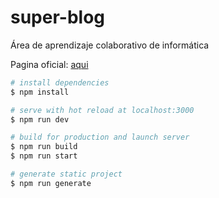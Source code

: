 # super-blog
Área de aprendizaje colaborativo de informática

Pagina oficial: [aqui](https://enfocate.com)


```bash
# install dependencies
$ npm install

# serve with hot reload at localhost:3000
$ npm run dev

# build for production and launch server
$ npm run build
$ npm run start

# generate static project
$ npm run generate
```